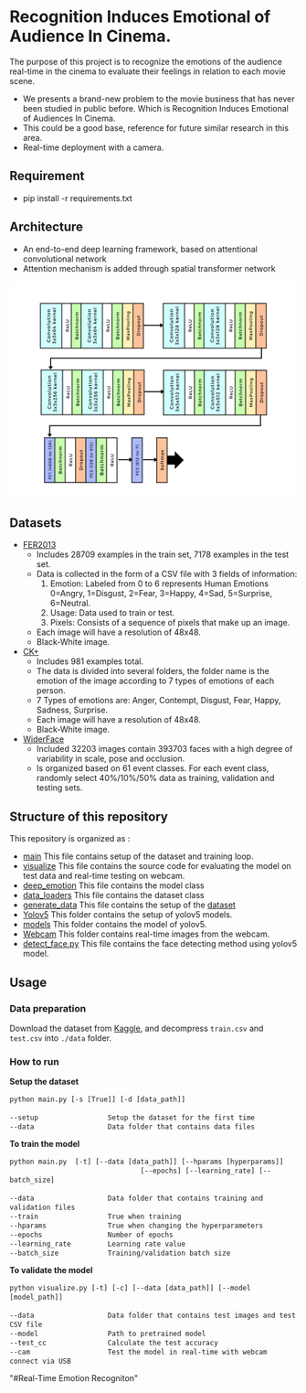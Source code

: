 # Recognition Induces Emotional of Audience In Cinema.
The purpose of this project is to recognize the emotions of the audience real-time in the cinema to evaluate their feelings in relation to each movie scene.
* We presents a brand-new problem to the movie business that has never been studied in
public before. Which is Recognition Induces Emotional of Audiences In Cinema.
* This could be a good base, reference for future similar research in this area.
* Real-time deployment with a camera.
## Requirement
* pip install -r requirements.txt


## Architecture
* An end-to-end deep learning framework, based on attentional convolutional network
* Attention mechanism is added through spatial transformer network


<p align="center">
  <img src="imgs/net_arch.png" width="960" title="Deep-Emotion Architecture">
</p>


## Datasets
* [FER2013](https://www.kaggle.com/c/challenges-in-representation-learning-facial-expression-recognition-challenge/data)
  + Includes 28709 examples in the train set, 7178 examples in the test set.
  + Data is collected in the form of a CSV file with 3 fields of information:
    1. Emotion: Labeled from 0 to 6 represents Human Emotions 0=Angry, 1=Disgust, 2=Fear, 3=Happy, 4=Sad, 5=Surprise, 6=Neutral.
    2. Usage: Data used to train or test.
    3. Pixels: Consists of a sequence of pixels that make up an image.
  + Each image will have a resolution of 48x48.
  + Black-White image.
* [CK+](https://www.kaggle.com/datasets/shawon10/ckplus)
  + Includes 981 examples total.
  + The data is divided into several folders, the folder name is the emotion of the image
  according to 7 types of emotions of each person.
  + 7 Types of emotions are: Anger, Contempt, Disgust, Fear, Happy, Sadness, Surprise.
  + Each image will have a resolution of 48x48.
  + Black-White image.
* [WiderFace](http://shuoyang1213.me/WIDERFACE/)
  + Included 32203 images contain 393703 faces with a high degree of variability in
  scale, pose and occlusion.
  + Is organized based on 61 event classes. For each event class, randomly select
  40%/10%/50% data as training, validation and testing sets.
  
## Structure of this repository
This repository is organized as :
* [main](/main.py) This file contains setup of the dataset and training loop.
* [visualize](/visualize.py) This file contains the source code for evaluating the model on test data and real-time testing on webcam.
* [deep_emotion](/deep_emotion.py) This file contains the model class
* [data_loaders](/data_loaders.py) This file contains the dataset class
* [generate_data](/generate_data.py) This file contains the setup of the [dataset](https://www.kaggle.com/c/challenges-in-representation-learning-facial-expression-recognition-challenge/data)
* [Yolov5](/Yolov5) This folder contains the setup of yolov5 models.
* [models](/models) This folder contains the model of yolov5.
* [Webcam](/Webcam) This folder contains real-time images from the webcam.
* [detect_face.py](/detect_face.py) This file contains the face detecting method using yolov5 model.



## Usage

### Data preparation
Download the dataset from [Kaggle](https://www.kaggle.com/c/challenges-in-representation-learning-facial-expression-recognition-challenge/data), and decompress ```train.csv``` and ```test.csv``` into ```./data``` folder.

### How to run
**Setup the dataset**
```
python main.py [-s [True]] [-d [data_path]]

--setup                 Setup the dataset for the first time
--data                  Data folder that contains data files
```

**To train the model**
```
python main.py  [-t] [--data [data_path]] [--hparams [hyperparams]]
                                [--epochs] [--learning_rate] [--batch_size]

--data                  Data folder that contains training and validation files
--train                 True when training
--hparams               True when changing the hyperparameters
--epochs                Number of epochs
--learning_rate         Learning rate value
--batch_size            Training/validation batch size
```
 
**To validate the model**
```
python visualize.py [-t] [-c] [--data [data_path]] [--model [model_path]]

--data                  Data folder that contains test images and test CSV file
--model                 Path to pretrained model
--test_cc               Calculate the test accuracy
--cam                   Test the model in real-time with webcam connect via USB
```
"#Real-Time Emotion Recogniton" 
